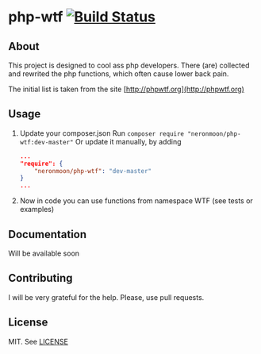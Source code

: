 # php-wtf [![Build Status](https://travis-ci.org/neronmoon/php-wtf.svg?branch=master)](https://travis-ci.org/neronmoon/php-wtf)
## About
This project is designed to cool ass php developers. There (are) collected and rewrited the php functions, which often cause lower back pain.

The initial list is taken from the site [http://phpwtf.org](http://phpwtf.org)
## Usage
1. Update your composer.json
    Run ```composer require "neronmoon/php-wtf:dev-master"```
    Or update it manually, by adding
    ```json
    ...
    "require": {
        "neronmoon/php-wtf": "dev-master"
    }
    ...
    ```
1. Now in code you can use functions from namespace WTF (see tests or examples)

## Documentation
Will be available soon

## Contributing
I will be very grateful for the help. Please, use pull requests.

## License
MIT. See [LICENSE](http://github.com/neronmoon/php-wtf/blob/master/LICENSE)
